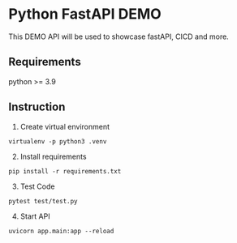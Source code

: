 # Python FastAPI DEMO

This DEMO API will be used to showcase fastAPI, CICD and more.

## Requirements

python >= 3.9

## Instruction

1. Create virtual environment
```
virtualenv -p python3 .venv
```

2. Install requirements
```
pip install -r requirements.txt
```

3. Test Code
```
pytest test/test.py
```

4. Start API
```
uvicorn app.main:app --reload
```
